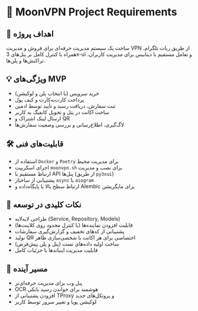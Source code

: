 # 📌 MoonVPN Project Requirements

## 🎯 اهداف پروژه
ساخت یک سیستم مدیریت حرفه‌ای برای فروش و مدیریت VPN از طریق ربات تلگرام، همراه با کنترل کامل بر پنل‌های 3x-ui و تعامل مستقیم با دیتابیس برای مدیریت کاربران، تراکنش‌ها و پلن‌ها.

## 💡 ویژگی‌های MVP
- خرید سرویس (با انتخاب پلن و لوکیشن)
- پرداخت کارت‌به‌کارت و کیف پول
- ثبت سفارش، دریافت رسید و تأیید توسط ادمین
- ساخت اکانت در پنل و تحویل کانفیگ به کاربر
- ارسال لینک اشتراک و QR
- لاگ‌گیری، اطلاع‌رسانی و بررسی وضعیت سفارش‌ها

## 🛠 قابلیت‌های فنی
- استفاده از `Docker` و `Poetry` برای مدیریت محیط
- اجرای اسکریپت `moonvpn.sh` برای نصب و مدیریت
- ارتباط مستقیم با API پنل‌ها (از طریق `py3xui`)
- پشتیبانی از ساختار `async` با `aiogram`
- ارتباط سطح بالا با پایگاه‌داده و Alembic برای مایگریشن

## 🧠 نکات کلیدی در توسعه
- طراحی لایه‌لایه (Service, Repository, Models)
- قابلیت افزودن نماینده‌ها (با کنترل محدود روی کلاینت‌ها)
- پشتیبانی از کدهای تخفیف و گزارش‌گیری سفارشات
- تولید QR اختصاصی برای هر اکانت با شخصی‌سازی ظاهر
- ساخت اولیه داده‌های تست (پنل و پلن پیش‌فرض)
- قابلیت مدیریت اینباندها با جزئیات کامل

## 📡 مسیر آینده
- پنل وب برای مدیریت حرفه‌ای‌تر
- OCR هوشمند برای خواندن رسید بانکی
- افزودن پشتیبانی از TProxy و پروتکل‌های جدید
- لوکیشن پویا و تغییر سرور توسط کاربر

